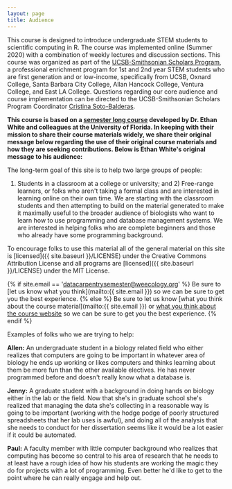 ```yaml
---
layout: page
title: Audience
---
```

This course is designed to introduce undergraduate STEM students to scientific computing in R. The course was implemented online (Summer 2020) with a combination of weekly lectures and discussion sections. This course was organized as part of the [UCSB-Smithsonian Scholars Program](https://oep.ucsb.edu/programs/smithsonian_scholars_project/), a professional enrichment program for 1st and 2nd year STEM students who are first generation and or low-income, specifically from UCSB, Oxnard College, Santa Barbara City College, Allan Hancock College, Ventura College, and East LA College. Questions regarding our core audience and course implementation can be directed to the UCSB-Smithsonian Scholars Program Coordinator [Cristina Soto-Balderas](cristina.soto.balderas@ucsb.edu). 

**This course is based on a [semester long course](https://datacarpentry.org/semester-biology/) developed by Dr. Ethan White and colleagues at the University of Florida. In keeping with their mission to share their course materials widely, we share their original message below regarding the use of their original course materials and how they are seeking contributions. Below is Ethan White's original message to his audience:**

The long-term goal of this site is to help two large groups of people:
1) Students in a classroom at a college or university; and 2) Free-range
learners, or folks who aren't taking a formal class and are interested
in learning online on their own time. We are starting with the classroom
students and then attempting to build on the material generated to make
it maximally useful to the broader audience of biologists who want to
learn how to use programming and database management systems. We are
interested in helping folks who are complete beginners and those who
already have some programming background.

To encourage folks to use this material all of the general material on this
site is [licensed]({{ site.baseurl }}/LICENSE) under the Creative Commons Attribution License and all programs are [licensed]({{ site.baseurl }}/LICENSE) under the MIT License. 

{% if site.email == 'datacarpentrysemester@weecology.org' %}
Be sure to [let us know what you think](mailto:{{ site.email }}) so we can be sure to get you the best experience.
{% else %}
Be sure to let us know [what you think about the course material](mailto:{{ site.email }}) or [what you think about the course website](mailto:datacarpentrysemester@weecology.org) so we can be sure to get you the best experience.
{% endif %}

Examples of folks who we are trying to help:

**Allen:** An undergraduate student in a biology related field who
either realizes that computers are going to be important in whatever
area of biology he ends up working or likes computers and thinks
learning about them be more fun than the other available electives. He
has never programmed before and doesn't really know what a database is.

**Jenny:** A graduate student with a background in doing hands on
biology either in the lab or the field. Now that she's in graduate
school she's realized that managing the data she's collecting in a
reasonable way is going to be important (working with the hodge podge of
poorly structured spreadsheets that her lab uses is awful), and doing
all of the analysis that she needs to conduct for her dissertation seems
like it would be a lot easier if it could be automated.

**Paul:** A faculty member with little computer background who realizes
that computing has become so central to his area of research that he
needs to at least have a rough idea of how his students are working the
magic they do for projects with a lot of programming. Even better he'd
like to get to the point where he can really engage and help out.
